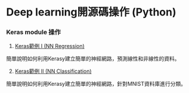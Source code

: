 # Deep learning開源碼操作 (Python) 

### Keras module 操作
1. [Keras範例 I (NN Regression)](https://github.com/TommyHuang821/Note/blob/master/Keras/Keras%E7%AF%84%E4%BE%8B%20I.md)

簡單說明如何利用Kerasy建立簡單的神經網路，預測線性和非線性的資料。



2. [Keras範例 II (NN Classification)](https://github.com/TommyHuang821/Note/blob/master/Keras/Keras%E7%AF%84%E4%BE%8B%20II%20(%E5%88%86%E9%A1%9E).md)

簡單說明如何利用Kerasy建立簡單的神經網路，針對MNIST資料庫進行分類。





